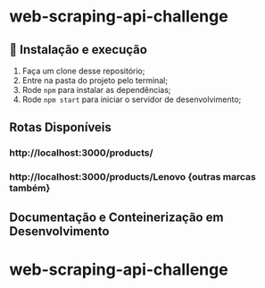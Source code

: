 # web-scraping-api-challenge

## 🚀 Instalação e execução

1. Faça um clone desse repositório;
2. Entre na pasta do projeto pelo terminal;
3. Rode `npm` para instalar as dependências;
4. Rode `npm start` para iniciar o servidor de desenvolvimento;

## Rotas Disponíveis

### http://localhost:3000/products/
### http://localhost:3000/products/Lenovo {outras marcas também}

## Documentação e Conteinerização em Desenvolvimento
# web-scraping-api-challenge
